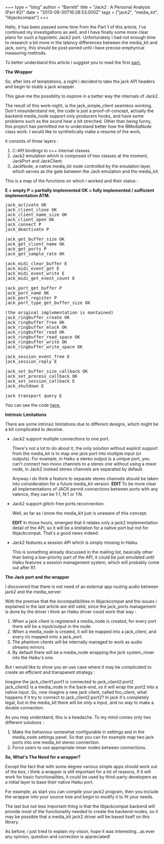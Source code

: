 +++
type = "blog"
author = "Barrett"
title = "Jack2 : A Personal Analysis (Part #2)"
date = "2013-09-30T16:28:53.000Z"
tags = ["jack2", "media_kit", "libjackcompat"]
+++

Hello, it has been passed some time from the Part 1 of this article, I've continued my investigations as well, and I have finally some more clear plans for such a hypotetic Jack2 port. Unfortunately i had not enough time to research a bit more in the latency differences between the media_kit and jack, sorry, this should be post-poned until i have precise emphyrical measuring methods.

To better understand this article i suggest you to read the first <a href="https://www.haiku-os.org/blog/barrett/2013-07-02_jack2_personal_analysis_part_1"> part. </a>

<strong>The Wrapper</strong>

So, after lots of temptations, a night i decided to take the jack API headers and begin to stubb a jack wrapper.

This gave me the possiblity to explore in a better way the internals of Jack2.

The result of this work-night, is the jack_simple_client seamless working. Don't misunderstand me, the code is just a proof-of-concept, actually the backend media_node support only producers hooks, and have some problems such as the sound hear a bit streched. Other than being funny, this project has permitted me to understand better how the BMediaNode class work. I would like to synthetically make a resume of the work,

it consists of three layers :

<ol>
 <li> C-API bindings to c++ internal classes</li>
 <li> Jack2 emulation which is composed of two classes at the moment, JackPort and JackClient.</li>
 <li> JackNode, a native media_kit node controlled by the emulation layer, which serves as the gate between the Jack emulation and the media_kit.</li>
</ol>

This is a map of the functions on which i worked and their status :

<strong>E = empty
P = partially implemented
OK = fully implemented / sufficient implementation ATM.</strong>

<pre>jack_activate OK
jack_client_close OK
jack_client_name_size OK
jack_client_open OK
jack_connect P
jack_deactivate P

jack_get_buffer_size OK
jack_get_client_name OK
jack_get_ports P
jack_get_sample_rate OK

jack_midi_clear_buffer E
jack_midi_event_get E
jack_midi_event_write E
jack_midi_get_event_count E

jack_port_get_buffer P
jack_port_name OK
jack_port_register P
jack_port_type_get_buffer_size OK

(the original implementation is mantained)
jack_ringbuffer_create OK
jack_ringbuffer_free OK 
jack_ringbuffer_mlock OK 
jack_ringbuffer_read OK
jack_ringbuffer_read_space OK
jack_ringbuffer_write OK
jack_ringbuffer_write_space OK

jack_session_event_free E
jack_session_reply E

jack_set_buffer_size_callback OK
jack_set_process_callback OK
jack_set_session_callback E
jack_shutdown E

jack_transport_query E</pre>

You can see the code <a href="https://github.com/Barrett17/libjackcompat/"> here. </a>

<strong>Intrinsic Limitations</strong>

There are some intrinsic limitations due to different designs, which might be a bit complicated to deceive.

<ul>
 <li>Jack2 support multiple connections to one port.

There's not a lot to do about it, the only solution without explicit support from the media_kit is to map one jack port into multiple input (or outputs). For example, in Haiku a stereo output is a unique port, you can't connect two mono channels to a stereo one without using a mixer node, in Jack2 instead stereo channels are separated by default.

Anyway i do think a feature to separate stereo channels should be taken into consideration for a future media_kit version.
<strong> **EDIT** </strong> To be more clear all implementations of JACK permit connections between ports with any valence, they can be 1:1, N:1 or 1:N.

</li>

<li> Jack2 support glitch-free ports reconnection.

Well, as far as i know the media_kit just is unaware of this concept.

<strong>**EDIT**</strong> In those hours, emerged that it relates only a jack2 implementation detail of
the API, so it will be a limitation for a native port but not for libjackcompat. That's a good news indeed.</li>

<li> Jack2 features a session API which is simply missing in Haiku.

This is something already discussed in the mailing list, basically other than being a low-priority part of the API, it could be just emulated until Haiku features a session management system, which will probably come out after R1. </li>

</ul>

<strong>The Jack port and the wrapper</strong>

I discovered that there is not need of an external app routing audio between jack2 and the media_server. 

With the premise that the incompatibilities in libjackcompat and the issues i explained  in the last article are still valid, since the jack_ports management is done by the driver i think an Haiku driver could work that way :
<ol>
 <li> When a jack client is registered a media_node is created, for every port there will be a input/output in the node.</li>

 <li> When a media_node is created, it will be mapped into a jack_client, and every i/o mapped onto a jack_port.</li>

 <li> The phantom clients will be internally managed to work as audio streams mirrors.</li>

 <li> By default there will be a media_node wrapping the jack system_mixer into the Haiku's one.</li>

</ol>

But i would like to show you an use case where it may be complicated to create an efficient and transparent strategy :

Imagine the jack_client1:port1 is connected to jack_client2:port2. jack_client2 is a media_node in the back-end, so it will wrap the port2 into a native input.
So, now imagine a new jack client, called foo_client, what happens if it try to connect to jack_client2:port2? In jack it's completely legal, but in the media_kit there will be only a input, and no way to make a double connection.

As you may understand, this is a headache. To my mind comes only two different solutions :
<ol>

 <li>Make the behaviour somewhat configurable in settings and in the media_node settings panel. So that you can for example map two jack ports into one media_kit stereo connection.</li>

 <li>Force users to use appropriate mixer nodes between connections.</li>

</ol>

<strong>So, What's The Need for a wrapper?</strong>

Except the fact that with some degree various simple apps should work out of the box, i think a wrapper is still important for a lot of reasons, if it will work for basic functionalities, it could be used by third-party developers as a initial layer to base their native Haiku port.

For example, as start you can compile your jack2 program, then you include the wrapper into your source tree and begin to modify it to fit your needs.

The last but not less important thing is that the libjackcompat backend will provide most of the functionality needed to create the backend-nodes, so it may be possible that a media_kit jack2 driver will be based itself on this library.

As before, i just tried to explain my vision, hope it was interesting...as ever
any opinion, question and correction is appreciated!

